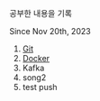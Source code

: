 ﻿공부한 내용을 기록

Since Nov 20th, 2023

1. [Git](https://github.com/spiders22v/TIL/tree/main/git)
2. [Docker](https://github.com/spiders22v/TIL/tree/main/docker)
3. Kafka
4. song2
5. test push
